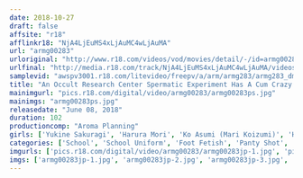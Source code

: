```yaml
---
date: 2018-10-27
draft: false
affsite: "r18"
afflinkr18: "NjA4LjEuMS4xLjAuMC4wLjAuMA"
url: "armg00283"
urloriginal: "http://www.r18.com/videos/vod/movies/detail/-/id=armg00283"
urlfinal: "http://media.r18.com/track/NjA4LjEuMS4xLjAuMC4wLjAuMA/videos/vod/movies/detail/-/id=armg00283"
samplevid: "awspv3001.r18.com/litevideo/freepv/a/arm/armg283/armg283_dmb_w.mp4"
title: "An Occult Research Center Spermatic Experiment Has A Cum Crazy Queen Descended Upon Us!? I'm Being Forced To Cum Over And Over Again!!"
mainimgurl: "pics.r18.com/digital/video/armg00283/armg00283ps.jpg"
mainimgs: "armg00283ps.jpg"
releasedate: "June 08, 2018"
duration: 102
productioncomp: "Aroma Planning"
girls: ['Yukine Sakuragi', 'Harura Mori', 'Ko Asumi (Mari Koizumi)', 'Hinata Seno']
categories: ['School', 'School Uniform', 'Foot Fetish', 'Panty Shot', 'Hi-Def']
imgurls: ['pics.r18.com/digital/video/armg00283/armg00283jp-1.jpg', 'pics.r18.com/digital/video/armg00283/armg00283jp-2.jpg', 'pics.r18.com/digital/video/armg00283/armg00283jp-3.jpg', 'pics.r18.com/digital/video/armg00283/armg00283jp-4.jpg', 'pics.r18.com/digital/video/armg00283/armg00283jp-5.jpg', 'pics.r18.com/digital/video/armg00283/armg00283jp-6.jpg', 'pics.r18.com/digital/video/armg00283/armg00283jp-7.jpg', 'pics.r18.com/digital/video/armg00283/armg00283jp-8.jpg', 'pics.r18.com/digital/video/armg00283/armg00283jp-9.jpg', 'pics.r18.com/digital/video/armg00283/armg00283jp-10.jpg', 'pics.r18.com/digital/video/armg00283/armg00283jp-11.jpg', 'pics.r18.com/digital/video/armg00283/armg00283jp-12.jpg', 'pics.r18.com/digital/video/armg00283/armg00283jp-13.jpg', 'pics.r18.com/digital/video/armg00283/armg00283jp-14.jpg', 'pics.r18.com/digital/video/armg00283/armg00283jp-15.jpg', 'pics.r18.com/digital/video/armg00283/armg00283jp-16.jpg', 'pics.r18.com/digital/video/armg00283/armg00283jp-17.jpg', 'pics.r18.com/digital/video/armg00283/armg00283jp-18.jpg', 'pics.r18.com/digital/video/armg00283/armg00283jp-19.jpg', 'pics.r18.com/digital/video/armg00283/armg00283jp-20.jpg']
imgs: ['armg00283jp-1.jpg', 'armg00283jp-2.jpg', 'armg00283jp-3.jpg', 'armg00283jp-4.jpg', 'armg00283jp-5.jpg', 'armg00283jp-6.jpg', 'armg00283jp-7.jpg', 'armg00283jp-8.jpg', 'armg00283jp-9.jpg', 'armg00283jp-10.jpg', 'armg00283jp-11.jpg', 'armg00283jp-12.jpg', 'armg00283jp-13.jpg', 'armg00283jp-14.jpg', 'armg00283jp-15.jpg', 'armg00283jp-16.jpg', 'armg00283jp-17.jpg', 'armg00283jp-18.jpg', 'armg00283jp-19.jpg', 'armg00283jp-20.jpg']
---
```


